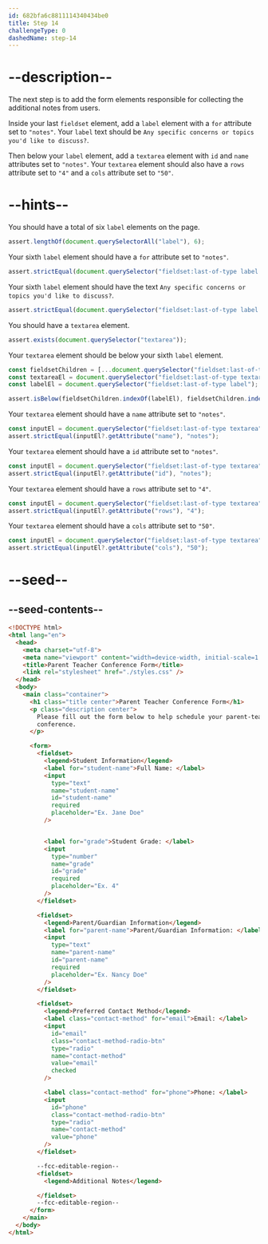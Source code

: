 ```yaml
---
id: 682bfa6c8811114340434be0
title: Step 14
challengeType: 0
dashedName: step-14
---
```


# --description--

The next step is to add the form elements responsible for collecting the additional notes from users. 

Inside your last `fieldset` element, add a `label` element with a `for` attribute set to `"notes"`.  Your `label` text should be `Any specific concerns or topics you'd like to discuss?`.

Then below your `label` element, add a `textarea` element with `id` and `name` attributes set to `"notes"`. Your `textarea` element should also have a `rows` attribute set to `"4"` and a `cols` attribute set to `"50"`.

# --hints--

You should have a total of six `label` elements on the page.

```js
assert.lengthOf(document.querySelectorAll("label"), 6);
```

Your sixth `label` element should have a `for` attribute set to `"notes"`.

```js
assert.strictEqual(document.querySelector("fieldset:last-of-type label:last-of-type")?.getAttribute("for"), "notes");
```

Your sixth `label` element should have the text `Any specific concerns or topics you'd like to discuss?`.

```js
assert.strictEqual(document.querySelector("fieldset:last-of-type label:last-of-type")?.innerText.trim(), "Any specific concerns or topics you'd like to discuss?");
```

You should have a `textarea` element.

```js
assert.exists(document.querySelector("textarea"));
```

Your `textarea` element should be below your sixth `label` element.

```js
const fieldsetChildren = [...document.querySelector("fieldset:last-of-type")?.children];
const textareaEl = document.querySelector("fieldset:last-of-type textarea");
const labelEl = document.querySelector("fieldset:last-of-type label");

assert.isBelow(fieldsetChildren.indexOf(labelEl), fieldsetChildren.indexOf(textareaEl));
```

Your `textarea` element should have a `name` attribute set to `"notes"`.

```js
const inputEl = document.querySelector("fieldset:last-of-type textarea");
assert.strictEqual(inputEl?.getAttribute("name"), "notes");
```

Your `textarea` element should have a `id` attribute set to `"notes"`.

```js
const inputEl = document.querySelector("fieldset:last-of-type textarea");
assert.strictEqual(inputEl?.getAttribute("id"), "notes");
```

Your `textarea` element should have a `rows` attribute set to `"4"`.

```js
const inputEl = document.querySelector("fieldset:last-of-type textarea");
assert.strictEqual(inputEl?.getAttribute("rows"), "4");
```

Your `textarea` element should have a `cols` attribute set to `"50"`.

```js
const inputEl = document.querySelector("fieldset:last-of-type textarea");
assert.strictEqual(inputEl?.getAttribute("cols"), "50");
```

# --seed--

## --seed-contents--

```html
<!DOCTYPE html>
<html lang="en">
  <head>
    <meta charset="utf-8">
    <meta name="viewport" content="width=device-width, initial-scale=1.0">
    <title>Parent Teacher Conference Form</title>
    <link rel="stylesheet" href="./styles.css" />
  </head>
  <body>
    <main class="container">
      <h1 class="title center">Parent Teacher Conference Form</h1>
      <p class="description center">
        Please fill out the form below to help schedule your parent-teacher
        conference.
      </p>

      <form>
        <fieldset>
          <legend>Student Information</legend>
          <label for="student-name">Full Name: </label>
          <input
            type="text"
            name="student-name"
            id="student-name"
            required
            placeholder="Ex. Jane Doe"
          />


          <label for="grade">Student Grade: </label>
          <input
            type="number"
            name="grade"
            id="grade"
            required
            placeholder="Ex. 4"
          />
        </fieldset>

        <fieldset>
          <legend>Parent/Guardian Information</legend>
          <label for="parent-name">Parent/Guardian Information: </label>
          <input
            type="text"
            name="parent-name"
            id="parent-name"
            required
            placeholder="Ex. Nancy Doe"
          />
        </fieldset>

        <fieldset>
          <legend>Preferred Contact Method</legend>
          <label class="contact-method" for="email">Email: </label>
          <input
            id="email"
            class="contact-method-radio-btn"
            type="radio"
            name="contact-method"
            value="email"
            checked
          />

          <label class="contact-method" for="phone">Phone: </label>
          <input
            id="phone"
            class="contact-method-radio-btn"
            type="radio"
            name="contact-method"
            value="phone"
          />
        </fieldset>

        --fcc-editable-region--
        <fieldset>
          <legend>Additional Notes</legend>

        </fieldset>
        --fcc-editable-region--
      </form>
    </main>
  </body>
</html>
```

```css
```
